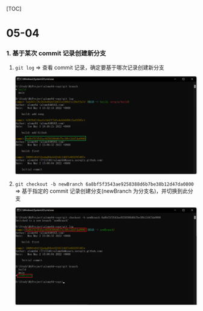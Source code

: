 [TOC]

# 05-04

### 1. 基于某次 commit 记录创建新分支

1. `git log` => 查看 commit 记录，确定要基于哪次记录创建新分支

   ![image-20220504231643055](images/image-20220504231643055.png)

2. `git checkout -b newBranch 6a8bf5f3543ae9258388d6b7be38b12d47da0800` => 基于指定的 commit 记录创建分支(newBranch 为分支名)，并切换到此分支

   ![image-20220504232608123](images/image-20220504232608123.png)